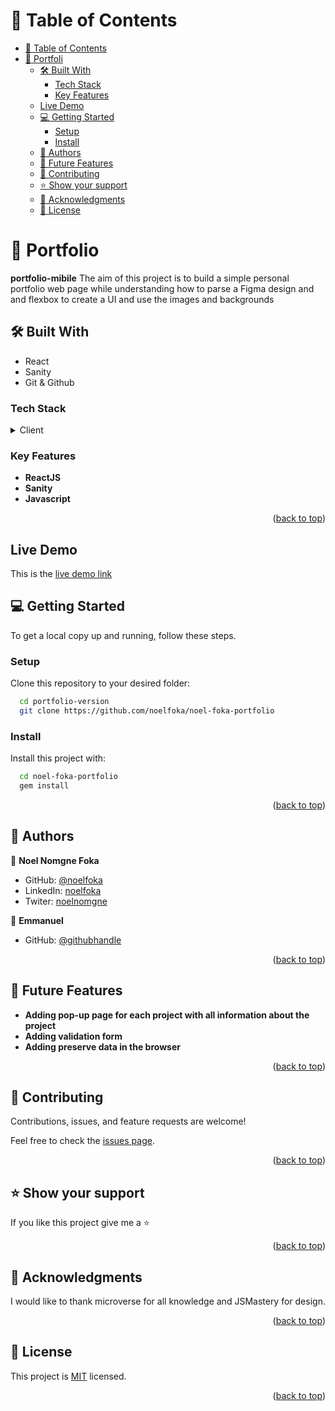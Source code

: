 <a name="readme-top"></a>

<!--
HOW TO USE:
This is an example of how you may give instructions on setting up your project locally.

Modify this file to match your project and remove sections that don't apply.

REQUIRED SECTIONS:
- Table of Contents
- About the Project
  - Built With
  - Live Demo
- Getting Started
- Authors
- Future Features
- Contributing
- Show your support
- Acknowledgements
- License

OPTIONAL SECTIONS:
- FAQ

After you're finished please remove all the comments and instructions!
-->

<div align="left">
  <!-- You are encouraged to replace this logo with your own! Otherwise you can also remove it. -->
  <!--<img src="murple_logo.png" alt="logo" width="140"  height="auto" />*/
  <br/>

  <h3><b>Portfolio</b></h3>

</div>

<!-- TABLE OF CONTENTS -->

# 📗 Table of Contents

- [📗 Table of Contents](#-table-of-contents)
- [📖 Portfoli ](#-portfoli-)
  - [🛠 Built With ](#-built-with-)
    - [Tech Stack ](#tech-stack-)
    - [Key Features ](#key-features-)
  - [Live Demo ](#live-demo-)
  - [💻 Getting Started ](#-getting-started-)
    - [Setup](#setup)
    - [Install](#install)
  - [👥 Authors ](#-authors-)
  - [🔭 Future Features ](#-future-features-)
  - [🤝 Contributing ](#-contributing-)
  - [⭐️ Show your support ](#️-show-your-support-)
  - [🙏 Acknowledgments ](#-acknowledgments-)
  - [📝 License ](#-license-)

<!-- PROJECT DESCRIPTION -->

# 📖 Portfolio <a name="about-project"></a>

**portfolio-mibile** The aim of this project is to build a simple personal portfolio web page while understanding how to parse a Figma design and and flexbox to create a UI and use the images and backgrounds

## 🛠 Built With <a name="built-with"></a>

- React
- Sanity
- Git & Github

### Tech Stack <a name="tech-stack"></a>

<details>
  <summary>Client</summary>
  <ul>
    <li>index.html</li>
    <li>style.css</li>
  </ul>
</details>

<!-- Features -->

### Key Features <a name="key-features"></a>

- **ReactJS**
- **Sanity**
- **Javascript**

<p align="right">(<a href="#readme-top">back to top</a>)</p>

## Live Demo <a name="live-demo"></a>
This is the [live demo link](https://noel-foka.netlify.app/)

<!-- GETTING STARTED -->

## 💻 Getting Started <a name="getting-started"></a>

To get a local copy up and running, follow these steps.

### Setup

Clone this repository to your desired folder:


```sh
  cd portfolio-version
  git clone https://github.com/noelfoka/noel-foka-portfolio
```

### Install

Install this project with:

```sh
  cd noel-foka-portfolio
  gem install
```

<p align="right">(<a href="#readme-top">back to top</a>)</p>

<!-- AUTHORS -->

## 👥 Authors <a name="authors"></a>

👤 **Noel Nomgne Foka**

- GitHub: [@noelfoka](https://github.com/noelfoka)
- LinkedIn: [noelfoka](https://linkedin.com/in/noelfoka)
- Twiter: [noelnomgne](https://twitter.com/noelnomgne)

👤 **Emmanuel**
- GitHub: [@githubhandle](http://github.com/hagan199)
  
<p align="right">(<a href="#readme-top">back to top</a>)</p>

## 🔭 Future Features <a name="future-features"></a>

- **Adding pop-up page for each project with all information about the project**
- **Adding validation form**
- **Adding preserve data in the browser**

<p align="right">(<a href="#readme-top">back to top</a>)</p>

<!-- CONTRIBUTING -->

## 🤝 Contributing <a name="contributing"></a>

Contributions, issues, and feature requests are welcome!

Feel free to check the [issues page](../../issues/).

<p align="right">(<a href="#readme-top">back to top</a>)</p>

<!-- SUPPORT -->

## ⭐️ Show your support <a name="support"></a>

If you like this project give me a ⭐️ 

<p align="right">(<a href="#readme-top">back to top</a>)</p>

<!-- ACKNOWLEDGEMENTS -->

## 🙏 Acknowledgments <a name="acknowledgements"></a>

I would like to thank microverse for all knowledge and JSMastery for design.

<p align="right">(<a href="#readme-top">back to top</a>)</p>

<!-- LICENSE -->

## 📝 License <a name="license"></a>

This project is [MIT](./LICENSE) licensed.

<p align="right">(<a href="#readme-top">back to top</a>)</p>